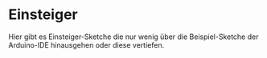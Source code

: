 # Einsteiger

Hier gibt es Einsteiger-Sketche die nur wenig über die Beispiel-Sketche
der Arduino-IDE hinausgehen oder diese vertiefen.
